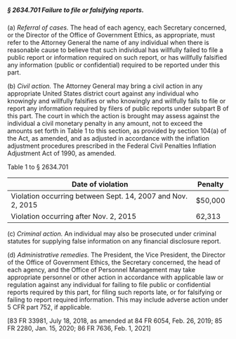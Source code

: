 ##### § 2634.701 Failure to file or falsifying reports. #####

(a) *Referral of cases.* The head of each agency, each Secretary concerned, or the Director of the Office of Government Ethics, as appropriate, must refer to the Attorney General the name of any individual when there is reasonable cause to believe that such individual has willfully failed to file a public report or information required on such report, or has willfully falsified any information (public or confidential) required to be reported under this part.

(b) *Civil action.* The Attorney General may bring a civil action in any appropriate United States district court against any individual who knowingly and willfully falsifies or who knowingly and willfully fails to file or report any information required by filers of public reports under subpart B of this part. The court in which the action is brought may assess against the individual a civil monetary penalty in any amount, not to exceed the amounts set forth in Table 1 to this section, as provided by section 104(a) of the Act, as amended, and as adjusted in accordance with the inflation adjustment procedures prescribed in the Federal Civil Penalties Inflation Adjustment Act of 1990, as amended.

Table 1 to § 2634.701

|                     Date of violation                     |Penalty|
|-----------------------------------------------------------|-------|
|Violation occurring between Sept. 14, 2007 and Nov. 2, 2015|$50,000|
|          Violation occurring after Nov. 2, 2015           |62,313 |

(c) *Criminal action.* An individual may also be prosecuted under criminal statutes for supplying false information on any financial disclosure report.

(d) *Administrative remedies.* The President, the Vice President, the Director of the Office of Government Ethics, the Secretary concerned, the head of each agency, and the Office of Personnel Management may take appropriate personnel or other action in accordance with applicable law or regulation against any individual for failing to file public or confidential reports required by this part, for filing such reports late, or for falsifying or failing to report required information. This may include adverse action under 5 CFR part 752, if applicable.

[83 FR 33981, July 18, 2018, as amended at 84 FR 6054, Feb. 26, 2019; 85 FR 2280, Jan. 15, 2020; 86 FR 7636, Feb. 1, 2021]